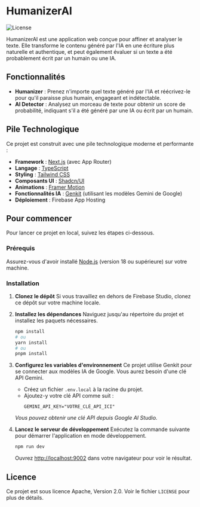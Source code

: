 # HumanizerAI

![License](https://img.shields.io/badge/license-Apache%202.0-blue.svg)

HumanizerAI est une application web conçue pour affiner et analyser le texte. Elle transforme le contenu généré par l'IA en une écriture plus naturelle et authentique, et peut également évaluer si un texte a été probablement écrit par un humain ou une IA.

## Fonctionnalités

- **Humanizer** : Prenez n'importe quel texte généré par l'IA et réécrivez-le pour qu'il paraisse plus humain, engageant et indétectable.
- **AI Detector** : Analysez un morceau de texte pour obtenir un score de probabilité, indiquant s'il a été généré par une IA ou écrit par un humain.

## Pile Technologique

Ce projet est construit avec une pile technologique moderne et performante :

- **Framework** : [Next.js](https://nextjs.org/) (avec App Router)
- **Langage** : [TypeScript](https://www.typescriptlang.org/)
- **Styling** : [Tailwind CSS](https://tailwindcss.com/)
- **Composants UI** : [Shadcn/UI](https://ui.shadcn.com/)
- **Animations** : [Framer Motion](https://www.framer.com/motion/)
- **Fonctionnalités IA** : [Genkit](https://firebase.google.com/docs/genkit) (utilisant les modèles Gemini de Google)
- **Déploiement** : Firebase App Hosting

## Pour commencer

Pour lancer ce projet en local, suivez les étapes ci-dessous.

### Prérequis

Assurez-vous d'avoir installé [Node.js](https://nodejs.org/) (version 18 ou supérieure) sur votre machine.

### Installation

1.  **Clonez le dépôt**
    Si vous travaillez en dehors de Firebase Studio, clonez ce dépôt sur votre machine locale.

2.  **Installez les dépendances**
    Naviguez jusqu'au répertoire du projet et installez les paquets nécessaires.
    ```bash
    npm install
    # ou
    yarn install
    # ou
    pnpm install
    ```

3.  **Configurez les variables d'environnement**
    Ce projet utilise Genkit pour se connecter aux modèles IA de Google. Vous aurez besoin d'une clé API Gemini.

    - Créez un fichier `.env.local` à la racine du projet.
    - Ajoutez-y votre clé API comme suit :
      ```
      GEMINI_API_KEY="VOTRE_CLÉ_API_ICI"
      ```
    *Vous pouvez obtenir une clé API depuis Google AI Studio.*

4.  **Lancez le serveur de développement**
    Exécutez la commande suivante pour démarrer l'application en mode développement.
    ```bash
    npm run dev
    ```
    Ouvrez [http://localhost:9002](http://localhost:9002) dans votre navigateur pour voir le résultat.

## Licence

Ce projet est sous licence Apache, Version 2.0. Voir le fichier `LICENSE` pour plus de détails.
